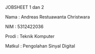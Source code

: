 JOBSHEET 1 dan 2

Nama : Andreas Restuawanta Christwara

NIM : 5312422036

Prodi : Teknik Komputer

Matkul : Pengolahan Sinyal Digital
